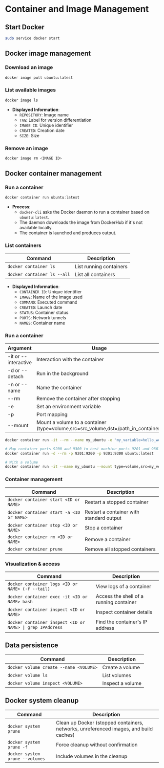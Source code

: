 # Container and Image Management

## Start Docker

```bash
sudo service docker start
```

## Docker image management

### Download an image

```bash
docker image pull ubuntu:latest
```

### List available images

```bash
docker image ls
```

- **Displayed Information**:
  - `REPOSITORY`: Image name
  - `TAG`: Label for version differentiation
  - `IMAGE ID`: Unique identifier
  - `CREATED`: Creation date
  - `SIZE`: Size

### Remove an image

```bash
docker image rm <IMAGE ID>
```

## Docker container management

### Run a container

```bash
docker container run ubuntu:latest
```

- **Process**:
  - `docker-cli` asks the Docker daemon to run a container based on `ubuntu:latest`.
  - The daemon downloads the image from DockerHub if it's not available locally.
  - The container is launched and produces output.

### List containers

| Command                          | Description                              |
|----------------------------------|------------------------------------------|
| `docker container ls`            | List running containers                  |
| `docker container ls --all`      | List all containers                      |

- **Displayed Information**:
  - `CONTAINER ID`: Unique identifier
  - `IMAGE`: Name of the image used
  - `COMMAND`: Executed command
  - `CREATED`: Launch date
  - `STATUS`: Container status
  - `PORTS`: Network tunnels
  - `NAMES`: Container name

### Run a container

| Argument              | Usage                                                             |
|-----------------------|-------------------------------------------------------------------|
| -it or --interactive  | Interaction with the container                                    |
| -d or --detach        | Run in the background                                             |
| -n or --name          | Name the container                                                |
| --rm                  | Remove the container after stopping                               |
| -e                    | Set an environment variable                                       |
| -p                    | Port mapping                                                      |
| --mount               | Mount a volume to a container (type=volume,src=src_volume,dst=/path_in_container) |

```bash
docker container run -it --rm --name my_ubuntu -e "my_variable=hello_world" ubuntu:latest bash

# Map container ports 9200 and 9300 to host machine ports 9201 and 9301
docker container run -d --rm -p 9201:9200 -p 9301:9300 ubuntu:latest

# With a volume
docker container run -it --name my_ubuntu --mount type=volume,src=my_volume,dst=/home/my_folder --rm ubuntu:latest bash
```

### Container management

| Command                                | Description                                  |
|----------------------------------------|----------------------------------------------|
| `docker container start <ID or NAME>`  | Restart a stopped container                  |
| `docker container start -a <ID or NAME>` | Restart a container with standard output     |
| `docker container stop <ID or NAME>`   | Stop a container                             |
| `docker container rm <ID or NAME>`     | Remove a container                           |
| `docker container prune`               | Remove all stopped containers                |

### Visualization & access

| Command                                            | Description                                            |
|----------------------------------------------------|--------------------------------------------------------|
| `docker container logs <ID or NAME> (-f --tail)`   | View logs of a container                               |
| `docker container exec -it <ID or NAME> bash`      | Access the shell of a running container                |
| `docker container inspect <ID or NAME>`            | Inspect container details                              |
| `docker container inspect <ID or NAME> \| grep IPAddress` | Find the container's IP address                         |

## Data persistence

| Command                                | Description                            |
|----------------------------------------|----------------------------------------|
| `docker volume create --name <VOLUME>` | Create a volume                        |
| `docker volume ls`                     | List volumes                           |
| `docker volume inspect <VOLUME>`       | Inspect a volume                       |

## Docker system cleanup

| Command                            | Description                                                     |
|------------------------------------|-----------------------------------------------------------------|
| `docker system prune`              | Clean up Docker (stopped containers, networks, unreferenced images, and build caches) |
| `docker system prune -f`           | Force cleanup without confirmation                              |
| `docker system prune --volumes`    | Include volumes in the cleanup                                  |